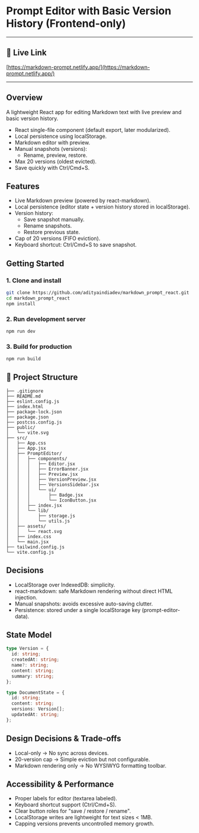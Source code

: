 # Prompt Editor with Basic Version History (Frontend-only)

---

## 🎥 Live Link

[https://markdown-prompt.netlify.app/](https://markdown-prompt.netlify.app/)

---

## Overview

A lightweight React app for editing Markdown text with live preview and basic version history.

- React single-file component (default export, later modularized).
- Local persistence using localStorage.
- Markdown editor with preview.
- Manual snapshots (versions):
  - Rename, preview, restore.
- Max 20 versions (oldest evicted).
- Save quickly with Ctrl/Cmd+S.

## Features

- Live Markdown preview (powered by react-markdown).
- Local persistence (editor state + version history stored in localStorage).
- Version history:
  - Save snapshot manually.
  - Rename snapshots.
  - Restore previous state.
- Cap of 20 versions (FIFO eviction).
- Keyboard shortcut: Ctrl/Cmd+S to save snapshot.

## Getting Started

### 1. Clone and install

```bash
git clone https://github.com/adityaindiadev/markdown_prompt_react.git
cd markdown_prompt_react
npm install
```

### 2. Run development server

```bash
npm run dev
```

### 3. Build for production

```bash
npm run build
```

## 📁 Project Structure

```text
├── .gitignore
├── README.md
├── eslint.config.js
├── index.html
├── package-lock.json
├── package.json
├── postcss.config.js
├── public/
│   └── vite.svg
├── src/
│   ├── App.css
│   ├── App.jsx
│   ├── PromptEditor/
│   │   ├── components/
│   │   │   ├── Editor.jsx
│   │   │   ├── ErrorBanner.jsx
│   │   │   ├── Preview.jsx
│   │   │   ├── VersionPreview.jsx
│   │   │   ├── VersionsSidebar.jsx
│   │   │   └── ui/
│   │   │       ├── Badge.jsx
│   │   │       └── IconButton.jsx
│   │   ├── index.jsx
│   │   └── lib/
│   │       ├── storage.js
│   │       └── utils.js
│   ├── assets/
│   │   └── react.svg
│   ├── index.css
│   └── main.jsx
├── tailwind.config.js
└── vite.config.js
```


##  Decisions

- LocalStorage over IndexedDB: simplicity.
- react-markdown: safe Markdown rendering without direct HTML injection.
- Manual snapshots: avoids excessive auto-saving clutter.
- Persistence: stored under a single localStorage key (prompt-editor-data).

##  State Model

```ts
type Version = {
  id: string;           
  createdAt: string;    
  name?: string;       
  content: string;      
  summary: string;      
};

type DocumentState = {
  id: string;           
  content: string;      
  versions: Version[];  
  updatedAt: string;    
};
```

## Design Decisions & Trade-offs

- Local-only → No sync across devices.
- 20-version cap → Simple eviction but not configurable.
- Markdown rendering only → No WYSIWYG formatting toolbar.

## Accessibility & Performance

- Proper labels for editor (textarea labeled).
- Keyboard shortcut support (Ctrl/Cmd+S).
- Clear button roles for "save / restore / rename".
- LocalStorage writes are lightweight for text sizes < 1MB.
- Capping versions prevents uncontrolled memory growth.